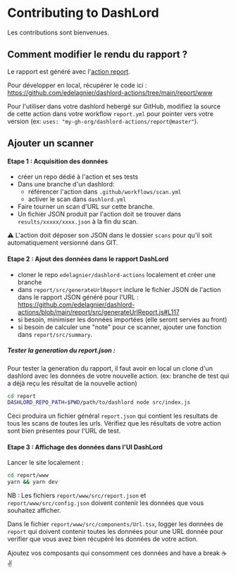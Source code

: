 # Contributing to DashLord

Les contributions sont bienvenues.

## Comment modifier le rendu du rapport ?

Le rapport est généré avec l'[action report](https://github.com/edelagnier/dashlord-actions/tree/main/report).

Pour développer en local, récupérer le code ici : https://github.com/edelagnier/dashlord-actions/tree/main/report/www

Pour l'utiliser dans votre dashlord hebergé sur GitHub, modifiez la source de cette action dans votre workflow `report.yml` pour pointer vers votre version (ex: `uses: "my-gh-org/dashlord-actions/report@master"`).

## Ajouter un scanner

#### Etape 1 : Acquisition des données

- créer un repo dédié à l'action et ses tests
- Dans une branche d'un dashlord:
  - référencer l'action dans `.github/workflows/scan.yml`
  - activer le scan dans `dashlord.yml`
- Faire tourner un scan d'URL sur cette branche.
- Un fichier JSON produit par l'action doit se trouver dans `results/xxxxx/xxxx.json` à la fin du scan.

:warning: L'action doit déposer son JSON dans le dossier `scans` pour qu'il soit automatiquement versionné dans GIT.

#### Etape 2 : Ajout des données dans le rapport DashLord

- cloner le repo `edelagnier/dashlord-actions` localement et créer une branche
- dans `report/src/generateUrlReport` inclure le fichier JSON de l'action dans le rapport JSON généré pour l'URL : https://github.com/edelagnier/dashlord-actions/blob/main/report/src/generateUrlReport.js#L117
- si besoin, minimiser les données importées (elle seront servies au front)
- si besoin de calculer une "note" pour ce scanner, ajouter une fonction dans `report/src/summary`.

##### Tester la generation du report.json :

Pour tester la generation du rapport, il faut avoir en local un clone d'un dashlord avec les données de votre nouvelle action. (ex: branche de test qui a déjà reçu les résultat de la nouvelle action)

```sh
cd report
DASHLORD_REPO_PATH=$PWD/path/to/dashlord node src/index.js
```

Ceci produira un fichier général `report.json` qui contient les resultats de tous les scans de toutes les urls. Vérifiez que les résultats de votre action sont bien présentes pour l'URL de test.

#### Etape 3 : Affichage des données dans l'UI DashLord

Lancer le site localement :

```sh
cd report/www
yarn && yarn dev
```

NB : Les fichiers `report/www/src/report.json` et `report/www/src/config.json` doivent contenir les données que vous souhaitez afficher.

Dans le fichier `report/www/src/components/Url.tsx`, logger les données de `report` qui doivent contenir toutes les données pour une URL donnée pour verifier que vous avez bien récupéré les données de votre action.

Ajoutez vos composants qui consomment ces données and have a break :coffee: :v:
